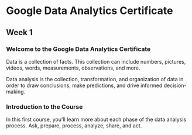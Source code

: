 # Google Data Analytics Certificate

## Week 1

### Welcome to the Google Data Analytics Certificate

Data is a collection of facts. This collection can include numbers, pictures, videos, words, measurements, observations, and more.

Data analysis is the collection, transformation, and organization of data in order to draw conclusions, make predictions, and drive informed decision-making.

### Introduction to the Course

In this first course, you'll learn more about each phase of the data analysis process. Ask, prepare, process, analyze, share, and act.
